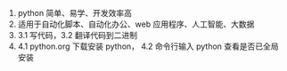 1. python 简单、易学、开发效率高
2. 适用于自动化脚本、自动化办公、web 应用程序、人工智能、大数据
3. 3.1 写代码，3.2 翻译代码到二进制
4. 4.1 python.org 下载安装 python， 4.2 命令行输入 python 查看是否已全局安装
